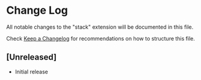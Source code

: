 # Change Log

All notable changes to the "stack" extension will be documented in this file.

Check [Keep a Changelog](http://keepachangelog.com/) for recommendations on how to structure this file.

## [Unreleased]

- Initial release
